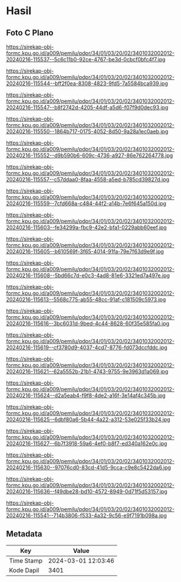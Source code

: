 # Hasil

## Foto C Plano

https://sirekap-obj-formc.kpu.go.id/a009/pemilu/pdpr/34/01/03/20/02/3401032002012-20240216-115537--5c6c11b0-92ce-4767-be3d-0cbcf0bfc4f7.jpg

https://sirekap-obj-formc.kpu.go.id/a009/pemilu/pdpr/34/01/03/20/02/3401032002012-20240216-115544--bff2f0ea-8308-4823-9fd5-7a5584bca939.jpg

https://sirekap-obj-formc.kpu.go.id/a009/pemilu/pdpr/34/01/03/20/02/3401032002012-20240216-115547--b8f2742d-4205-44df-a5d6-f07f9d0dec93.jpg

https://sirekap-obj-formc.kpu.go.id/a009/pemilu/pdpr/34/01/03/20/02/3401032002012-20240216-115550--1864b717-0175-4052-8d50-9a28a1ec0aeb.jpg

https://sirekap-obj-formc.kpu.go.id/a009/pemilu/pdpr/34/01/03/20/02/3401032002012-20240216-115552--d9b590b6-609c-4736-a927-86e762264778.jpg

https://sirekap-obj-formc.kpu.go.id/a009/pemilu/pdpr/34/01/03/20/02/3401032002012-20240216-115557--c57ddaa0-8faa-4558-a5ed-b785cd39827d.jpg

https://sirekap-obj-formc.kpu.go.id/a009/pemilu/pdpr/34/01/03/20/02/3401032002012-20240216-115559--7cfd668a-c484-44f2-a14b-7e6f645a150d.jpg

https://sirekap-obj-formc.kpu.go.id/a009/pemilu/pdpr/34/01/03/20/02/3401032002012-20240216-115603--fe34299a-fbc9-42e2-bfa1-0229abb60eef.jpg

https://sirekap-obj-formc.kpu.go.id/a009/pemilu/pdpr/34/01/03/20/02/3401032002012-20240216-115605--b610569f-3f65-4014-91fa-79e7f63d9e9f.jpg

https://sirekap-obj-formc.kpu.go.id/a009/pemilu/pdpr/34/01/03/20/02/3401032002012-20240216-115608--5bd66c7d-e0c3-4ad8-81e6-3321ed7a497e.jpg

https://sirekap-obj-formc.kpu.go.id/a009/pemilu/pdpr/34/01/03/20/02/3401032002012-20240216-115613--5568c775-ab55-48cc-91af-c181509c5973.jpg

https://sirekap-obj-formc.kpu.go.id/a009/pemilu/pdpr/34/01/03/20/02/3401032002012-20240216-115616--3bc6031d-9bed-4c44-8628-60f35e585fa0.jpg

https://sirekap-obj-formc.kpu.go.id/a009/pemilu/pdpr/34/01/03/20/02/3401032002012-20240216-115619--cf3780d9-4037-4cd7-8776-fd073dccfddc.jpg

https://sirekap-obj-formc.kpu.go.id/a009/pemilu/pdpr/34/01/03/20/02/3401032002012-20240216-115621--62a5552b-21b1-4743-9755-9e3963d1a069.jpg

https://sirekap-obj-formc.kpu.go.id/a009/pemilu/pdpr/34/01/03/20/02/3401032002012-20240216-115624--d2a5eab4-f9f8-4de2-a16f-3e14af4c345b.jpg

https://sirekap-obj-formc.kpu.go.id/a009/pemilu/pdpr/34/01/03/20/02/3401032002012-20240216-115625--6dbf80a6-5b44-4a22-a312-53e025f33b24.jpg

https://sirekap-obj-formc.kpu.go.id/a009/pemilu/pdpr/34/01/03/20/02/3401032002012-20240216-115627--6b7f3918-59a6-4ef0-b8f7-ed340a162e0c.jpg

https://sirekap-obj-formc.kpu.go.id/a009/pemilu/pdpr/34/01/03/20/02/3401032002012-20240216-115630--97076cd0-83cd-41d5-9cca-c9e8c5422da6.jpg

https://sirekap-obj-formc.kpu.go.id/a009/pemilu/pdpr/34/01/03/20/02/3401032002012-20240216-115636--f49dbe28-bd10-4572-8949-0d71f5d53157.jpg

https://sirekap-obj-formc.kpu.go.id/a009/pemilu/pdpr/34/01/03/20/02/3401032002012-20240216-115541--714b3806-f533-4a32-9c56-e9f7191b098a.jpg


## Metadata

| Key        | Value               |
| ---------- | ------------------- |
| Time Stamp | 2024-03-01 12:03:46 |
| Kode Dapil | 3401                |



